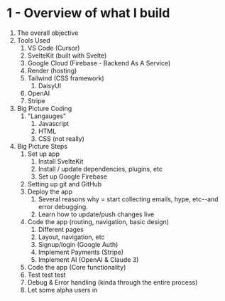 # 1 - Overview of what I build

1. The overall objective
2. Tools Used
	1. VS Code (Cursor)
	2. SvelteKit (built with Svelte)
	3. Google Cloud (Firebase - Backend As A Service)
	4. Render (hosting)
	5. Tailwind (CSS framework)
		1. DaisyUI
	6. OpenAI
	7. Stripe
3. Big Picture Coding
	1. "Langauges"
		1. Javascript
		2. HTML
		3. CSS (not really)
4. Big Picture Steps
	1. Set up app
		1. Install SvelteKit
		2. Install / update dependencies, plugins, etc
		3. Set up Google Firebase
	2. Setting up git and GitHub
	3. Deploy the app
		1. Several reasons why = start collecting emails, hype, etc--and error debugging.
		2. Learn how to update/push changes live
	4. Code the app (routing, navigation, basic design)
		1. Different pages
		2. Layout, navigation, etc
		3. Signup/login (Google Auth)
		4. Implement Payments (Stripe)
		5. Implement AI (OpenAI & Claude 3)
	5. Code the app (Core functionality)
	6. Test test test
	7. Debug & Error handling (kinda through the entire process)
	8. Let some alpha users in